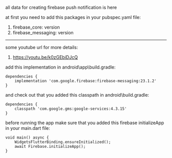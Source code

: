 all data for creating firebase push notification is here

at first you need to add this packages in your pubspec.yaml file:

1. firebase_core: version
2. firebase_messaging: version

----
some youtube url for more details:

1. https://youtu.be/k0zGEbiDJcQ

add this implementation in android\app\build.gradle:

    dependencies {
        implementation 'com.google.firebase:firebase-messaging:23.1.2'
    }

and check out that you added this classpath in android\build.gradle:
    
    dependencies {
        classpath 'com.google.gms:google-services:4.3.15'
    }

before running the app make sure that you added this firebase initializeApp in your main.dart file:

    void main() async {
        WidgetsFlutterBinding.ensureInitialized();
        await Firebase.initializeApp();
    }